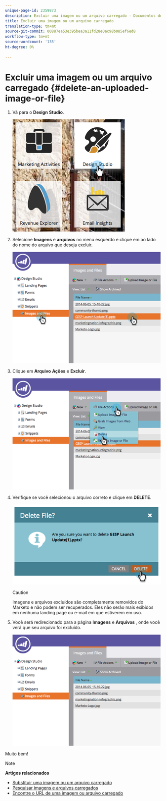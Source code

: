```yaml
---
unique-page-id: 2359873
description: Excluir uma imagem ou um arquivo carregado - Documentos do Marketing - Documentação do produto
title: Excluir uma imagem ou um arquivo carregado
translation-type: tm+mt
source-git-commit: 00887ea53e395bea3a11fd28e0ac98b085ef6ed8
workflow-type: tm+mt
source-wordcount: '135'
ht-degree: 0%

---
```



# Excluir uma imagem ou um arquivo carregado {#delete-an-uploaded-image-or-file}

1. Vá para o **Design** **Studio**.

   ![](assets/designstudio-5.png)

1. Selecione **Imagens** e **arquivos** no menu esquerdo e clique em ao lado do nome do arquivo que deseja excluir.

   ![](assets/image2014-9-16-11-3a18-3a15.png)

1. Clique em **Arquivo** **Ações** e **Excluir**.

   ![](assets/image2014-9-16-11-3a18-3a22.png)

1. Verifique se você selecionou o arquivo correto e clique em **DELETE**.

   ![](assets/image2014-9-16-11-3a18-3a30.png)

   >[!CAUTION]
   >
   >Imagens e arquivos excluídos são completamente removidos do Marketo e não podem ser recuperados.  Eles não serão mais exibidos em nenhuma landing page ou e-mail em que estiverem em uso.

1. Você será redirecionado para a página **Imagens** e **Arquivos** , onde você verá que seu arquivo foi excluído.

   ![](assets/image2014-9-16-11-3a19-3a0.png)

Muito bem!

>[!NOTE]
>
>**Artigos relacionados**
>
>* [Substituir uma imagem ou um arquivo carregado](replace-an-uploaded-image-or-file.md)
>* [Pesquisar imagens e arquivos carregados](search-uploaded-images-and-files.md)
>* [Encontre o URL de uma imagem ou arquivo carregado](find-the-url-of-an-uploaded-image-or-file.md)

>



